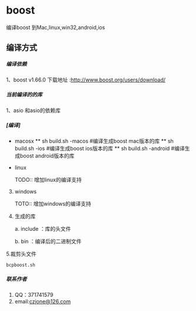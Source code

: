 # boost
编译boost 到Mac,linux,win32,android,ios

## 编译方式

##### 编译依赖

1、boost v1.66.0 下载地址 :http://www.boost.org/users/download/

##### 当前编译的的库

1、asio 和asio的依赖库

##### [编译]

* macosx
** sh build.sh -macos  	#编译生成boost mac版本的库
** sh build.sh -ios		#编译生成boost ios版本的库
** sh build.sh -android	#编译生成boost android版本的库

* linux

	TODO:: 增加linux的编译支持

3. windows

	TOTO:: 增加windows的编译支持

4. 生成的库

	a. include ：库的头文件
	
	b. bin		：编译后的二进制文件


5.裁剪头文件

	bcpboost.sh

##### 联系作者
1. QQ：371741579
2. email:czjone@126.com
